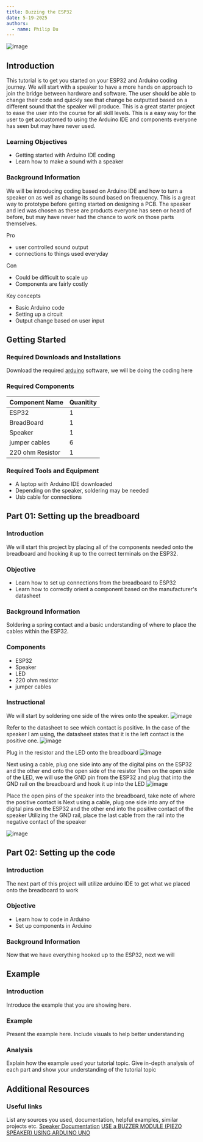 ```yaml
---
title: Buzzing the ESP32
date: 5-19-2025
authors:
  - name: Philip Du
---
```


![image](https://github.com/user-attachments/assets/cd3e9bc2-550a-4a0e-8cba-34842d4a37eb)


## Introduction

This tutorial is to get you started on your ESP32 and Arduino coding journey. We will start with a speaker to have a more hands on approach to join the bridge between hardware and software. The user should be able to change their code and quickly see that change be outputted based on a different sound that the speaker will produce. This is a great starter project to ease the user into the course for all skill levels. This is a easy way for the user to get accustomed to using the Arduino IDE and components everyone has seen but may have never used. 
### Learning Objectives

- Getting started with Arduino IDE coding
- Learn how to make a sound with a speaker 

### Background Information

We will be introducing coding based on Arduino IDE and how to turn a speaker on as well as change its sound based on frequency. This is a great way to prototype before getting started on designing a PCB. The speaker and led was chosen as these are products everyone has seen or heard of before, but may have never had the chance to work on those parts themselves. 

Pro
- user controlled sound output
- connections to things used everyday

Con
- Could be difficult to scale up
- Components are fairly costly

Key concepts
- Basic Arduino code
- Setting up a circuit
- Output change based on user input 

## Getting Started

### Required Downloads and Installations

Download the required [arduino](https://www.arduino.cc/en/software/) software, we will be doing the coding here

### Required Components

| Component Name | Quanitity |
| -------------- | --------- |
| ESP32          | 1         |
| BreadBoard     | 1         |
| Speaker        | 1         |
| jumper cables  | 6         |
| 220 ohm Resistor  | 1         |
### Required Tools and Equipment

- A laptop with Arduino IDE downloaded
- Depending on the speaker, soldering may be needed
- Usb cable for connections


## Part 01: Setting up the breadboard

### Introduction

We will start this project by placing all of the components needed onto the breadboard and hooking it up to the correct terminals on the ESP32. 

### Objective

- Learn how to set up connections from the breadboard to ESP32
- Learn how to correctly orient a component based on the manufacturer's datasheet 

### Background Information

Soldering a spring contact and a basic understanding of where to place the cables within the ESP32. 

### Components

- ESP32
- Speaker
- LED
- 220 ohm resistor
- jumper cables

### Instructional

We will start by soldering one side of the wires onto the speaker.
![image](https://github.com/user-attachments/assets/231e585b-9bfe-4584-af02-b78938f5624a)

Refer to the datasheet to see which contact is positive. In the case of the speaker I am using, the datasheet states that it is the left contact is the positive one. 
![image](https://github.com/user-attachments/assets/87051209-7678-4ae5-a363-30ba38f2a89d)

Plug in the resistor and the LED onto the breadboard 
![image](https://github.com/user-attachments/assets/14e79375-2fcb-4818-b422-4b0a3c521628)

Next using a cable, plug one side into any of the digital pins on the ESP32 and the other end onto the open side of the resistor
Then on the open side of the LED, we will use the GND pin from the ESP32 and plug that into the GND rail on the breadboard and hook it up into the LED
![image](https://github.com/user-attachments/assets/c0cf3416-a691-4feb-954a-58850bf202ac)

Place the open pins of the speaker into the breadboard, take note of where the positive contact is
Next using a cable, plug one side into any of the digital pins on the ESP32 and the other end into the positive contact of the speaker
Utilizing the GND rail, place the last cable from the rail into the negative contact of the speaker

![image](https://github.com/user-attachments/assets/9b23fb88-4432-46c2-b1b8-ae881d4a57bf)

## Part 02: Setting up the code 

### Introduction

The next part of this project will utilize arduino IDE to get what we placed onto the breadboard to work

### Objective

- Learn how to code in Arduino
- Set up components in Arduino

### Background Information

Now that we have everything hooked up to the ESP32, next we will 

## Example

### Introduction

Introduce the example that you are showing here.

### Example

Present the example here. Include visuals to help better understanding

### Analysis

Explain how the example used your tutorial topic. Give in-depth analysis of each part and show your understanding of the tutorial topic

## Additional Resources

### Useful links

List any sources you used, documentation, helpful examples, similar projects etc.
[Speaker Documentation](https://puiaudio.com/file/specs-AS01508MS-SC11-WP-R.pdf)
[USE a BUZZER MODULE (PIEZO SPEAKER) USING ARDUINO UNO](https://projecthub.arduino.cc/SURYATEJA/use-a-buzzer-module-piezo-speaker-using-arduino-uno-cf4191)
